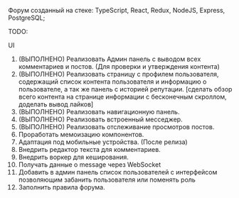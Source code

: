 Форум созданный на стеке: TypeScript, React, Redux, NodeJS, Express, PostgreSQL;

TODO:

UI

1. (ВЫПОЛНЕНО) Реализовать Админ панель с выводом всех комментариев и постов. (Для проверки и утверждения контента)
2. (ВЫПОЛНЕНО) Реализовать страницу с профилем пользователя, содержащий список контента пользователя и информацию о пользователе, а так же панель с историей репутации. [сделать обзор всего контента на странице информации с бесконечным скроллом, доделать вывод лайков]
3. (ВЫПОЛНЕНО) Реализовать навигационную панель.
4. (ВЫПОЛНЕНО) Реализовать встроенный месседжер.
5. (ВЫПОЛНЕНО) Реализовать отслеживание просмотров постов.
6. Проработать мемоизацию компонентов.
7. Адаптация под мобильные устройства.
   (После релиза)
8. Внедрить редактор текста для комментариев.
9. Внедрить воркер для кеширования.
10. Получать данные о message через WebSocket
11. Добавить в админ панель список пользователей с интерфейсом позволяющим забанить пользователя или поменять роль
12. Заполнить правила форума.
